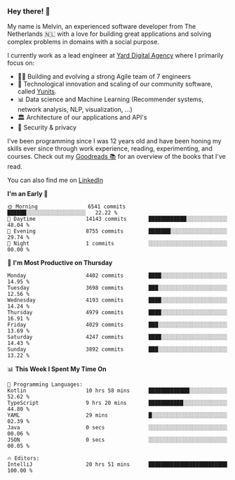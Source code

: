 ### Hey there! 👋

My name is Melvin, an experienced software developer from The Netherlands 🇳🇱 with a love for building great applications and solving complex problems in domains with a social purpose. 

I currently work as a lead engineer at [Yard Digital Agency](https://github.com/yardinternet) where I primarily focus on:

* 👏🏼 Building and evolving a strong Agile team of 7 engineers
* 🚀 Technological innovation and scaling of our community software, called [Yunits](https://www.yunits.com/).
* 📊 Data science and Machine Learning (Recommender systems, network analysis, NLP, visualization, ...)
* 🏛 Architecture of our applications and API's
* 🔐 Security & privacy

I've been programming since I was 12 years old and have been honing my skills ever since through work experience, reading, experimenting, and courses.
Check out my [Goodreads 📚](https://goodreads.com/melvinkoopmans) for an overview of the books that I've read. 

You can also find me on [LinkedIn](https://www.linkedin.com/in/melvinkoopmans)

<!--START_SECTION:waka-->
**I'm an Early 🐤** 

```text
🌞 Morning                6541 commits        ██████░░░░░░░░░░░░░░░░░░░   22.22 % 
🌆 Daytime                14143 commits       ████████████░░░░░░░░░░░░░   48.04 % 
🌃 Evening                8755 commits        ███████░░░░░░░░░░░░░░░░░░   29.74 % 
🌙 Night                  1 commits           ░░░░░░░░░░░░░░░░░░░░░░░░░   00.00 % 
```
📅 **I'm Most Productive on Thursday** 

```text
Monday                   4402 commits        ████░░░░░░░░░░░░░░░░░░░░░   14.95 % 
Tuesday                  3698 commits        ███░░░░░░░░░░░░░░░░░░░░░░   12.56 % 
Wednesday                4193 commits        ████░░░░░░░░░░░░░░░░░░░░░   14.24 % 
Thursday                 4979 commits        ████░░░░░░░░░░░░░░░░░░░░░   16.91 % 
Friday                   4029 commits        ███░░░░░░░░░░░░░░░░░░░░░░   13.69 % 
Saturday                 4247 commits        ████░░░░░░░░░░░░░░░░░░░░░   14.43 % 
Sunday                   3892 commits        ███░░░░░░░░░░░░░░░░░░░░░░   13.22 % 
```


📊 **This Week I Spent My Time On** 

```text
💬 Programming Languages: 
Kotlin                   10 hrs 58 mins      █████████████░░░░░░░░░░░░   52.62 % 
TypeScript               9 hrs 20 mins       ███████████░░░░░░░░░░░░░░   44.80 % 
YAML                     29 mins             █░░░░░░░░░░░░░░░░░░░░░░░░   02.39 % 
Java                     0 secs              ░░░░░░░░░░░░░░░░░░░░░░░░░   00.06 % 
JSON                     0 secs              ░░░░░░░░░░░░░░░░░░░░░░░░░   00.05 % 

🔥 Editors: 
IntelliJ                 20 hrs 51 mins      █████████████████████████   100.00 % 
```


<!--END_SECTION:waka-->
